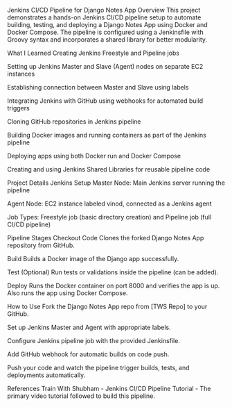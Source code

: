 Jenkins CI/CD Pipeline for Django Notes App
Overview
This project demonstrates a hands-on Jenkins CI/CD pipeline setup to automate building, testing, and deploying a Django Notes App using Docker and Docker Compose. The pipeline is configured using a Jenkinsfile with Groovy syntax and incorporates a shared library for better modularity.

What I Learned
Creating Jenkins Freestyle and Pipeline jobs

Setting up Jenkins Master and Slave (Agent) nodes on separate EC2 instances

Establishing connection between Master and Slave using labels

Integrating Jenkins with GitHub using webhooks for automated build triggers

Cloning GitHub repositories in Jenkins pipeline

Building Docker images and running containers as part of the Jenkins pipeline

Deploying apps using both Docker run and Docker Compose

Creating and using Jenkins Shared Libraries for reusable pipeline code

Project Details
Jenkins Setup
Master Node: Main Jenkins server running the pipeline

Agent Node: EC2 instance labeled vinod, connected as a Jenkins agent

Job Types: Freestyle job (basic directory creation) and Pipeline job (full CI/CD pipeline)

Pipeline Stages
Checkout Code
Clones the forked Django Notes App repository from GitHub.

Build
Builds a Docker image of the Django app successfully.

Test
(Optional) Run tests or validations inside the pipeline (can be added).

Deploy
Runs the Docker container on port 8000 and verifies the app is up.
Also runs the app using Docker Compose.

How to Use
Fork the Django Notes App repo from [TWS Repo] to your GitHub.

Set up Jenkins Master and Agent with appropriate labels.

Configure Jenkins pipeline job with the provided Jenkinsfile.

Add GitHub webhook for automatic builds on code push.

Push your code and watch the pipeline trigger builds, tests, and deployments automatically.

References
Train With Shubham - Jenkins CI/CD Pipeline Tutorial - The primary video tutorial followed to build this pipeline.
